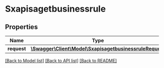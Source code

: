 # Sxapisagetbusinessrule

## Properties
Name | Type | Description | Notes
------------ | ------------- | ------------- | -------------
**request** | [**\Swagger\Client\Model\SxapisagetbusinessruleRequest**](SxapisagetbusinessruleRequest.md) |  | [optional] 

[[Back to Model list]](../README.md#documentation-for-models) [[Back to API list]](../README.md#documentation-for-api-endpoints) [[Back to README]](../README.md)


